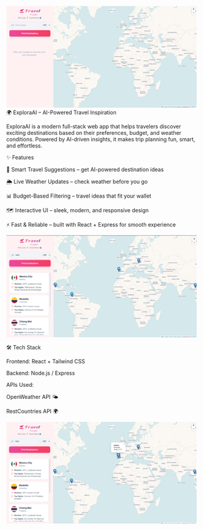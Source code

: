 ![Homepage](https://github.com/omshree59/NEWtravelfinder/blob/fe62222c96d2882343ab184ea376aab7243040cf/Screenshot%202025-09-07%20002739.png)
 🌍 ExploraAI – AI-Powered Travel Inspiration

ExploraAI is a modern full-stack web app that helps travelers discover exciting destinations based on their preferences, budget, and weather conditions. Powered by  AI-driven insights, it makes trip planning fun, smart, and effortless.

✨ Features

🧭 Smart Travel Suggestions – get AI-powered destination ideas

🌦 Live Weather Updates – check weather before you go

📊 Budget-Based Filtering – travel ideas that fit your wallet

🗺 Interactive UI – sleek, modern, and responsive design

⚡ Fast & Reliable – built with React + Express for smooth experience


![Homepage](https://github.com/omshree59/NEWtravelfinder/blob/fe62222c96d2882343ab184ea376aab7243040cf/Screenshot%202025-09-07%20002809.png)

🛠 Tech Stack

Frontend: React + Tailwind CSS

Backend: Node.js / Express

APIs Used:

OpenWeather API 🌤

RestCountries API 🌍


![Homepage](https://github.com/omshree59/NEWtravelfinder/blob/fe62222c96d2882343ab184ea376aab7243040cf/Screenshot%202025-09-07%20002821.png)
